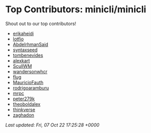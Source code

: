 # Top Contributors: minicli/minicli
Shout out to our top contributors!

- [erikaheidi](https://github.com/erikaheidi)
- [lotfio](https://github.com/lotfio)
- [AbdelrhmanSaid](https://github.com/AbdelrhmanSaid)
- [syntaxseed](https://github.com/syntaxseed)
- [tombenevides](https://github.com/tombenevides)
- [alexkart](https://github.com/alexkart)
- [ScullWM](https://github.com/ScullWM)
- [wandersonwhcr](https://github.com/wandersonwhcr)
- [flug](https://github.com/flug)
- [MauricioFauth](https://github.com/MauricioFauth)
- [rodrigoaramburu](https://github.com/rodrigoaramburu)
- [mrpc](https://github.com/mrpc)
- [peter279k](https://github.com/peter279k)
- [theoboldalex](https://github.com/theoboldalex)
- [thinkverse](https://github.com/thinkverse)
- [zaghadon](https://github.com/zaghadon)


_Last updated: Fri, 07 Oct 22 17:25:28 +0000_